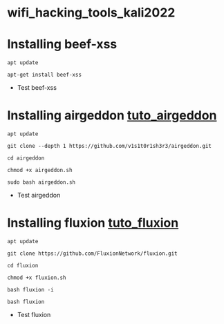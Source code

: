 # wifi_hacking_tools_kali2022
# Installing beef-xss
```
apt update  
```
```
apt-get install beef-xss
```
* Test beef-xss
  
# Installing airgeddon [tuto_airgeddon](https://github.com/v1s1t0r1sh3r3/airgeddon/wiki/Installation-&-Usage)
```
apt update  
```
```
git clone --depth 1 https://github.com/v1s1t0r1sh3r3/airgeddon.git  
```
```
cd airgeddon  
```
```
chmod +x airgeddon.sh  
```
```
sudo bash airgeddon.sh  
```
* Test airgeddon
  

# Installing fluxion [tuto_fluxion](https://kalilinuxtips.medium.com/install-fluxion-on-kali-wifi-hacking-tool-aeb6b9ee7944)
```
apt update  
```
```
git clone https://github.com/FluxionNetwork/fluxion.git  
```
```
cd fluxion  
```
```
chmod +x fluxion.sh  
```
```
bash fluxion -i
```
```
bash fluxion  
```

* Test fluxion
  
